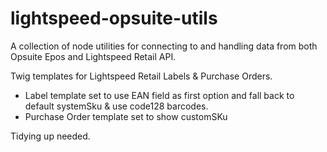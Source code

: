 # lightspeed-opsuite-utils

A collection of node utilities for connecting to and handling data from both Opsuite Epos and Lightspeed Retail API.

Twig templates for Lightspeed Retail Labels & Purchase Orders.
- Label template set to use EAN field as first option and fall back to default systemSku & use code128 barcodes.
- Purchase Order template set to show customSKu

Tidying up needed.